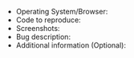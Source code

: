 * Operating System/Browser:
* Code to reproduce:
* Screenshots:
* Bug description:
* Additional information (Optional):

[Note]: # (Please describe what the bug is, what component/module causes it and how it differs from expected/intended behavior)
[Note]: # (Include screenshots of the reported bug whenever possible to best clarify)
[Note]: # (Always try to include code to reproduce the problem, as well as system specifications to make tracking easier)
[Note]: # (Codepen links, additional information, suggestions, articles etc. are greatly appreciated)
[Note]: # (If you want to suggest a feature or your issue doesn't classify as a bug report, please do not use this template)
